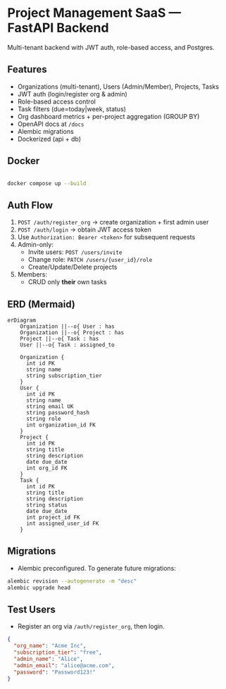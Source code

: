 # Project Management SaaS — FastAPI Backend

Multi-tenant backend with JWT auth, role-based access, and Postgres.

## Features
- Organizations (multi-tenant), Users (Admin/Member), Projects, Tasks
- JWT auth (login/register org & admin)
- Role-based access control
- Task filters (due=today|week, status)
- Org dashboard metrics + per-project aggregation (GROUP BY)
- OpenAPI docs at `/docs`
- Alembic migrations
- Dockerized (api + db)



## Docker
```bash

docker compose up --build
```

## Auth Flow
1. `POST /auth/register_org` → create organization + first admin user
2. `POST /auth/login` → obtain JWT access token
3. Use `Authorization: Bearer <token>` for subsequent requests
4. Admin-only:
   - Invite users: `POST /users/invite`
   - Change role: `PATCH /users/{user_id}/role`
   - Create/Update/Delete projects
5. Members:
   - CRUD only **their** own tasks

## ERD (Mermaid)
```mermaid
erDiagram
    Organization ||--o{ User : has
    Organization ||--o{ Project : has
    Project ||--o{ Task : has
    User ||--o{ Task : assigned_to

    Organization {
      int id PK
      string name
      string subscription_tier
    }
    User {
      int id PK
      string name
      string email UK
      string password_hash
      string role
      int organization_id FK
    }
    Project {
      int id PK
      string title
      string description
      date due_date
      int org_id FK
    }
    Task {
      int id PK
      string title
      string description
      string status
      date due_date
      int project_id FK
      int assigned_user_id FK
    }
```

## Migrations
- Alembic preconfigured. To generate future migrations:
```bash
alembic revision --autogenerate -m "desc"
alembic upgrade head
```

## Test Users
- Register an org via `/auth/register_org`, then login.
```json
{
  "org_name": "Acme Inc",
  "subscription_tier": "free",
  "admin_name": "Alice",
  "admin_email": "alice@acme.com",
  "password": "Password123!"
}
```
